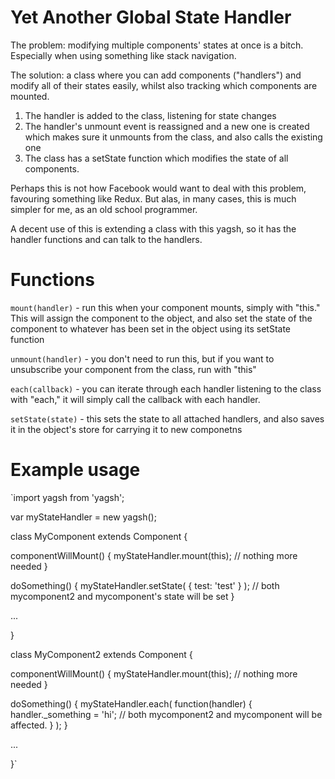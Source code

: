 Yet Another Global State Handler
=================================

The problem: modifying multiple components' states at once is a bitch. Especially when using something like stack navigation.

The solution: a class where you can add components ("handlers") and modify all of their states easily, whilst also tracking which components are mounted.

1. The handler is added to the class, listening for state changes
2. The handler's unmount event is reassigned and a new one is created which makes sure it unmounts from the class, and also calls the existing one
3. The class has a setState function which modifies the state of all components.

Perhaps this is not how Facebook would want to deal with this problem, favouring something like Redux. But alas, in many cases, this is much simpler for me, as an old school programmer. 

A decent use of this is extending a class with this yagsh, so it has the handler functions and can talk to the handlers. 

Functions
=========

`mount(handler)` - run this when your component mounts, simply with "this." This will assign the component to the object, and also set the state of the component to whatever has been set in the object using its setState function

`unmount(handler)` - you don't need to run this, but if you want to unsubscribe your component from the class, run with "this"

`each(callback)` - you can iterate through each handler listening to the class with "each," it will simply call the callback with each handler.

`setState(state)` - this sets the state to all attached handlers, and also saves it in the object's store for carrying it to new componetns

Example usage
=============

`import yagsh from 'yagsh';

var myStateHandler = new yagsh();

class MyComponent extends Component {

  componentWillMount() {
    myStateHandler.mount(this); // nothing more needed
  }
  
  doSomething() {
    myStateHandler.setState( { test: 'test' } ); // both mycomponent2 and mycomponent's state will be set
  }
  
  ...
  
}

class MyComponent2 extends Component {

  componentWillMount() {
    myStateHandler.mount(this); // nothing more needed
  }
  
  doSomething() {
    myStateHandler.each( function(handler) {
      handler._something = 'hi'; // both mycomponent2 and mycomponent will be affected.
    } );
  }
  
  ...

}`
